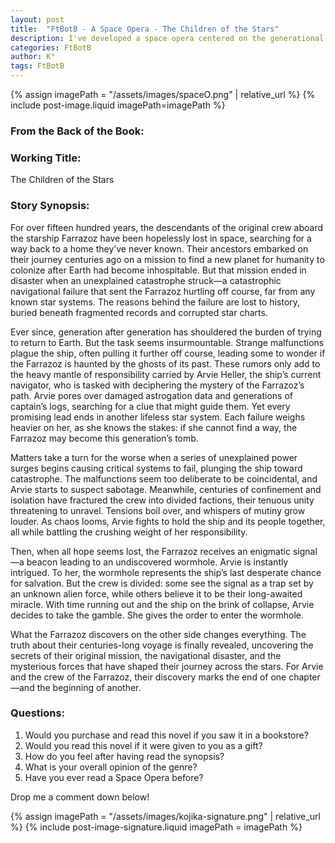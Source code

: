 ```yaml
---
layout: post
title:  "FtBotB - A Space Opera - The Children of the Stars"
description: I've developed a space opera centered on the generational starship Farrazoz and its navigator Arvie Heller, exploring the psychological and social pressures of being lost in space for 1,500 years. The story combines elements of mystery, potential sabotage, and the weight of ancestral mission as Arvie tries to guide her people home. Through themes of isolation, responsibility, and the breakdown of society under extreme circumstances, the narrative builds to a revelation that promises to upend everything the crew believes about their journey. I'm curious how this premise resonates with readers, particularly those familiar with the space opera genre.
categories: FtBotB
author: K°
tags: FtBotB
---
```


<div>
{% assign imagePath = "/assets/images/spaceO.png" | relative_url %}
{% include post-image.liquid imagePath=imagePath %}
</div>

### From the Back of the Book:

### Working Title:
The Children of the Stars

### Story Synopsis:
For over fifteen hundred years, the descendants of the original crew aboard the starship Farrazoz have been hopelessly lost in space, searching for a way back to a home they’ve never known. Their ancestors embarked on their journey centuries ago on a mission to find a new planet for humanity to colonize after Earth had become inhospitable. But that mission ended in disaster when an unexplained catastrophe struck—a catastrophic navigational failure that sent the Farrazoz hurtling off course, far from any known star systems. The reasons behind the failure are lost to history, buried beneath fragmented records and corrupted star charts.  

Ever since, generation after generation has shouldered the burden of trying to return to Earth. But the task seems insurmountable. Strange malfunctions plague the ship, often pulling it further off course, leading some to wonder if the Farrazoz is haunted by the ghosts of its past. These rumors only add to the heavy mantle of responsibility carried by Arvie Heller, the ship’s current navigator, who is tasked with deciphering the mystery of the Farrazoz’s path. Arvie pores over damaged astrogation data and generations of captain’s logs, searching for a clue that might guide them. Yet every promising lead ends in another lifeless star system. Each failure weighs heavier on her, as she knows the stakes: if she cannot find a way, the Farrazoz may become this generation’s tomb.  

Matters take a turn for the worse when a series of unexplained power surges begins causing critical systems to fail, plunging the ship toward catastrophe. The malfunctions seem too deliberate to be coincidental, and Arvie starts to suspect sabotage. Meanwhile, centuries of confinement and isolation have fractured the crew into divided factions, their tenuous unity threatening to unravel. Tensions boil over, and whispers of mutiny grow louder. As chaos looms, Arvie fights to hold the ship and its people together, all while battling the crushing weight of her responsibility.  

Then, when all hope seems lost, the Farrazoz receives an enigmatic signal—a beacon leading to an undiscovered wormhole. Arvie is instantly intrigued. To her, the wormhole represents the ship’s last desperate chance for salvation. But the crew is divided: some see the signal as a trap set by an unknown alien force, while others believe it to be their long-awaited miracle. With time running out and the ship on the brink of collapse, Arvie decides to take the gamble. She gives the order to enter the wormhole.  

What the Farrazoz discovers on the other side changes everything. The truth about their centuries-long voyage is finally revealed, uncovering the secrets of their original mission, the navigational disaster, and the mysterious forces that have shaped their journey across the stars. For Arvie and the crew of the Farrazoz, their discovery marks the end of one chapter—and the beginning of another.  

### Questions:
1. Would you purchase and read this novel if you saw it in a bookstore?
2. Would you read this novel if it were given to you as a gift?
3. How do you feel after having read the synopsis?
4. What is your overall opinion of the genre?
5. Have you ever read a Space Opera before?

Drop me a comment down below!

<!-- signature -->
{% assign imagePath = "/assets/images/kojika-signature.png" | relative_url %}
{% include post-image-signature.liquid imagePath = imagePath %}